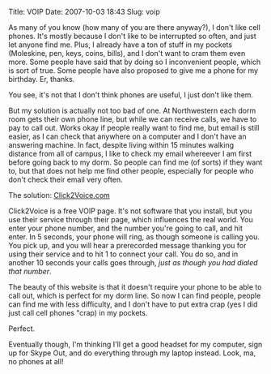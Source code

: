 Title: VOIP
Date: 2007-10-03 18:43
Slug: voip

As many of you know (how many of you are there anyway?), I don't like
cell phones. It's mostly because I don't like to be interrupted so
often, and just let anyone find me. Plus, I already have a ton of stuff
in my pockets (Moleskine, pen, keys, coins, bills), and I don't want to
cram them even more. Some people have said that by doing so I
inconvenient people, which is sort of true. Some people have also
proposed to give me a phone for my birthday. Er, thanks.

You see, it's not that I don't think phones are useful, I just don't
like them.

But my solution is actually not too bad of one. At Northwestern each
dorm room gets their own phone line, but while we can receive calls, we
have to pay to call out. Works okay if people really want to find me,
but email is still easier, as I can check that anywhere on a computer
and I don't have an answering machine. In fact, despite living within 15
minutes walking distance from all of campus, I like to check my email
whereever I am first before going back to my dorm. So people can find me
(of sorts) if they want to, but that does not help me find other people,
especially for people who don't check their email very often.

The solution: [Click2Voice.com](http://click2voice.com/)

Click2Voice is a free VOIP page. It's not software that you install, but
you use their service through their page, which influences the real
world. You enter your phone number, and the number you're going to call,
and hit enter. In 5 seconds, your phone will ring, as though someone is
calling you. You pick up, and you will hear a prerecorded message
thanking you for using their service and to hit 1 to connect your call.
You do so, and in another 10 seconds your calls goes through, *just as
though you had dialed that number*.

The beauty of this website is that it doesn't require your phone to be
able to call out, which is perfect for my dorm line. So now I can find
people, people can find me with less difficulty, and I don't have to put
extra crap (yes I did just call cell phones "crap) in my pockets.

Perfect.

Eventually though, I'm thinking I'll get a good headset for my computer,
sign up for Skype Out, and do everything through my laptop instead.
Look, ma, no phones at all!

